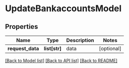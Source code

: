 # UpdateBankaccountsModel

## Properties
Name | Type | Description | Notes
------------ | ------------- | ------------- | -------------
**request_data** | **list[str]** | data | [optional] 

[[Back to Model list]](../README.md#documentation-for-models) [[Back to API list]](../README.md#documentation-for-api-endpoints) [[Back to README]](../README.md)

